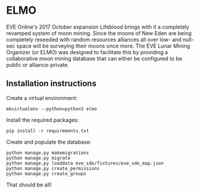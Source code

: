 # ELMO

EVE Online's 2017 October expansion Lifeblood brings with it a completely
revamped system of moon mining. Since the moons of New Eden are being completely
reseeded with random resources alliances all over low- and null-sec space will
be surveying their moons once more. The EVE Lunar Mining Organizer (or ELMO) was
designed to facilitate this by providing a collaborative moon mining database
that can either be configured to be public or alliance-private.

## Installation instructions

Create a virtual environment:

    mkvirtualenv --python=python3 elmo

Install the required packages:

    pip install -r requirements.txt

Create and populate the database:

    python manage.py makemigrations
    python manage.py migrate
    python manage.py loaddata eve_sde/fixtures/eve_sde_map.json
    python manage.py create_permissions
    python manage.py create_groups

That should be all!
